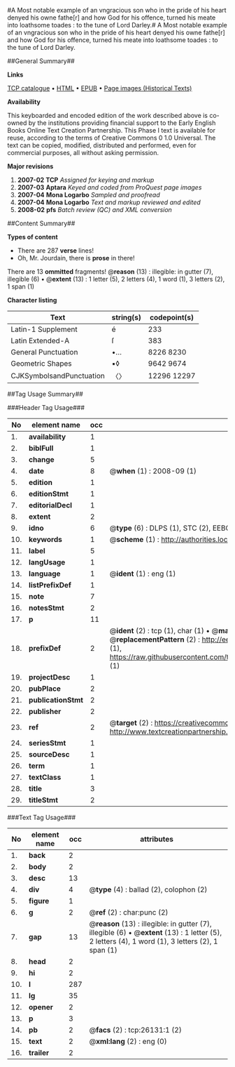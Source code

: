 #A Most notable example of an vngracious son who in the pride of his heart denyed his owne fathe[r] and how God for his offence, turned his meate into loathsome toades : to the tune of Lord Darley.#
A Most notable example of an vngracious son who in the pride of his heart denyed his owne fathe[r] and how God for his offence, turned his meate into loathsome toades : to the tune of Lord Darley.

##General Summary##

**Links**

[TCP catalogue](http://www.ota.ox.ac.uk/tcp/)  • 
[HTML](http://tei.it.ox.ac.uk/tcp/Texts-HTML/free/A68/A68038.html)  • 
[EPUB](http://tei.it.ox.ac.uk/tcp/Texts-EPUB/free/A68/A68038.epub) • 
[Page images (Historical Texts)](https://data.historicaltexts.jisc.ac.uk/view?pubId=eebo-23038903e&pageId=eebo-23038903e-26131-1)

**Availability**

This keyboarded and encoded edition of the
	       work described above is co-owned by the institutions
	       providing financial support to the Early English Books
	       Online Text Creation Partnership. This Phase I text is
	       available for reuse, according to the terms of Creative
	       Commons 0 1.0 Universal. The text can be copied,
	       modified, distributed and performed, even for
	       commercial purposes, all without asking permission.

**Major revisions**

1. __2007-02__ __TCP__ *Assigned for keying and markup*
1. __2007-03__ __Aptara__ *Keyed and coded from ProQuest page images*
1. __2007-04__ __Mona Logarbo__ *Sampled and proofread*
1. __2007-04__ __Mona Logarbo__ *Text and markup reviewed and edited*
1. __2008-02__ __pfs__ *Batch review (QC) and XML conversion*

##Content Summary##

**Types of content**

  * There are 287 **verse** lines!
  * Oh, Mr. Jourdain, there is **prose** in there!

There are 13 **ommitted** fragments! 
 @__reason__ (13) : illegible: in gutter (7), illegible (6)  •  @__extent__ (13) : 1 letter (5), 2 letters (4), 1 word (1), 3 letters (2), 1 span (1)

**Character listing**


|Text|string(s)|codepoint(s)|
|---|---|---|
|Latin-1 Supplement|é|233|
|Latin Extended-A|ſ|383|
|General Punctuation|•…|8226 8230|
|Geometric Shapes|▪◊|9642 9674|
|CJKSymbolsandPunctuation|〈〉|12296 12297|

##Tag Usage Summary##

###Header Tag Usage###

|No|element name|occ|attributes|
|---|---|---|---|
|1.|__availability__|1||
|2.|__biblFull__|1||
|3.|__change__|5||
|4.|__date__|8| @__when__ (1) : 2008-09 (1)|
|5.|__edition__|1||
|6.|__editionStmt__|1||
|7.|__editorialDecl__|1||
|8.|__extent__|2||
|9.|__idno__|6| @__type__ (6) : DLPS (1), STC (2), EEBO-CITATION (1), OCLC (1), VID (1)|
|10.|__keywords__|1| @__scheme__ (1) : http://authorities.loc.gov/ (1)|
|11.|__label__|5||
|12.|__langUsage__|1||
|13.|__language__|1| @__ident__ (1) : eng (1)|
|14.|__listPrefixDef__|1||
|15.|__note__|7||
|16.|__notesStmt__|2||
|17.|__p__|11||
|18.|__prefixDef__|2| @__ident__ (2) : tcp (1), char (1)  •  @__matchPattern__ (2) : ([0-9\-]+):([0-9IVX]+) (1), (.+) (1)  •  @__replacementPattern__ (2) : http://eebo.chadwyck.com/downloadtiff?vid=$1&page=$2 (1), https://raw.githubusercontent.com/textcreationpartnership/Texts/master/tcpchars.xml#$1 (1)|
|19.|__projectDesc__|1||
|20.|__pubPlace__|2||
|21.|__publicationStmt__|2||
|22.|__publisher__|2||
|23.|__ref__|2| @__target__ (2) : https://creativecommons.org/publicdomain/zero/1.0/ (1), http://www.textcreationpartnership.org/docs/. (1)|
|24.|__seriesStmt__|1||
|25.|__sourceDesc__|1||
|26.|__term__|1||
|27.|__textClass__|1||
|28.|__title__|3||
|29.|__titleStmt__|2||


###Text Tag Usage###

|No|element name|occ|attributes|
|---|---|---|---|
|1.|__back__|2||
|2.|__body__|2||
|3.|__desc__|13||
|4.|__div__|4| @__type__ (4) : ballad (2), colophon (2)|
|5.|__figure__|1||
|6.|__g__|2| @__ref__ (2) : char:punc (2)|
|7.|__gap__|13| @__reason__ (13) : illegible: in gutter (7), illegible (6)  •  @__extent__ (13) : 1 letter (5), 2 letters (4), 1 word (1), 3 letters (2), 1 span (1)|
|8.|__head__|2||
|9.|__hi__|2||
|10.|__l__|287||
|11.|__lg__|35||
|12.|__opener__|2||
|13.|__p__|3||
|14.|__pb__|2| @__facs__ (2) : tcp:26131:1 (2)|
|15.|__text__|2| @__xml:lang__ (2) : eng (0)|
|16.|__trailer__|2||
